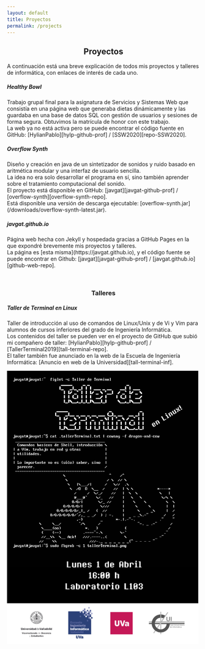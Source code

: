 ```yaml
---
layout: default
title: Proyectos
permalink: /projects
---
```

<h2 align="center">Proyectos</h2>

A continuación está una breve explicación de todos mis proyectos y talleres de informática, con enlaces de interés de cada uno.

<div class="card m-2" >
  <div class="card-body">
    <h5 class="card-title">Healthy Bowl</h5>
    <p class="card-text" markdown="1">
Trabajo grupal final para la asignatura de Servicios y Sistemas Web
que consistía en una página web que generaba dietas dinámicamente
y las guardaba en una base de datos SQL con gestión de usuarios y
sesiones de forma segura.
Obtuvimos la matrícula de honor con este trabajo.
<br/>
La web ya no está activa pero se puede encontrar el código fuente en GitHub:
[HylianPablo][hylp-github-prof] / [SSW2020][repo-SSW2020].
    </p>
  </div>
</div>

<div class="card m-2" >
  <div class="card-body">
    <h5 class="card-title">Overflow Synth</h5>
    <p class="card-text" markdown="1">
Diseño y creación en java de un sintetizador de sonidos y ruido basado en
aritmética modular y una interfaz de usuario sencilla.
<br/>
La idea no era solo desarrollar el programa en sí, sino también aprender sobre
el tratamiento computacional del sonido.
<br/>
El proyecto está disponible en GitHub:
[javgat][javgat-github-prof] / [overflow-synth][overflow-synth-repo].
<br/>
Está disponible una versión de descarga ejecutable:
[overflow-synth.jar](/downloads/overflow-synth-latest.jar).
    </p>
  </div>
</div>

<div class="card m-2" >
  <div class="card-body">
    <h5 class="card-title">javgat.github.io</h5>
    <p class="card-text" markdown="1">
Página web hecha con Jekyll y hospedada gracias a GitHub Pages en la que
expondré brevemente mis proyectos y talleres.
<br/>
La página es [esta misma](https://javgat.github.io), y el código fuente
se puede encontrar en Github:
[javgat][javgat-github-prof] / [javgat.github.io][github-web-repo].
    </p>
  </div>
</div>

<br />

<h3 align="center">Talleres</h3>

<div class="card m-2" >
  <div class="card-body">
    <h5 class="card-title">Taller de Terminal en Linux</h5>
    <p class="card-text" markdown="1">
Taller de introducción al uso de comandos de Linux/Unix y de Vi y Vim para
alumnos de cursos inferiores del grado de Ingeniería Informática.
<br/>
Los contenidos del taller se pueden ver en el proyecto de GitHub
que subió mi compañero de taller:
[HylianPablo][hylp-github-prof] / [TallerTerminal2019][tall-terminal-repo].
<br/>
El taller también fue anunciado en la web de la Escuela de Ingeniería
Informática: [Anuncio en web de la Universidad][tall-terminal-inf].
    </p>
<img src="/img/tallerTerminal.png" alt="Imagen de anuncio de taller"
 class="mx-auto d-block rounded" width="500"/>
  </div>
</div>

[repo-SSW2020]: https://github.com/HylianPablo/SSW2020
[hylp-github-prof]: https://github.com/HylianPablo
[javgat-github-prof]: https://github.com/javgat
[overflow-synth-repo]: https://github.com/javgat/overflow-synth
[github-web-repo]: https://github.com/javgat/javgat.github.io
[tall-terminal-inf]: https://inf.uva.es/2019/03/28/taller-de-terminal-en-linux/
[tall-terminal-repo]: https://github.com/HylianPablo/TallerTerminal2019
